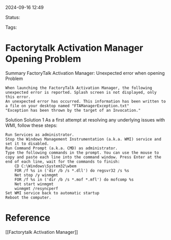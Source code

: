 
2024-09-16 12:49

Status:

Tags:

# Factorytalk Activation Manager Opening Problem

Summary
FactoryTalk Activation Manager: Unexpected error when opening
Problem

    When launching the FactoryTalk Activation Manager, the following unexpected error is reported. Splash screen is not displayed, only this error.
    An unexpected error has occurred. This information has been written to a file on your desktop named "FTAManagerException.txt"
    "Exception has been thrown by the target of an Invocation."

Solution
Solution 1
As a first attempt at resolving any underlying issues with WMI, follow these steps:

    Run Services as administrator.
    Stop the Windows Management Instrumentation (a.k.a. WMI) service and set it to disabled.
    Run Command Prompt (a.k.a. CMD) as administrator.
    Type the following commands in the prompt. You can use the mouse to copy and paste each line into the command window. Press Enter at the end of each line, wait for the commands to finish:
        CD C:\Windows\System32\wbem
        FOR /f %s in ('dir /b /s *.dll') do regsvr32 /s %s
        Net stop /y winmgmt
        FOR /f %s in ('dir /b /s *.mof *.mfl') do mofcomp %s
        Net start winmgmt
        winmgmt /resyncperf
    Set WMI service back to automatic startup
    Reboot the computer.
# Reference

[[Factorytalk Activation Manager]]